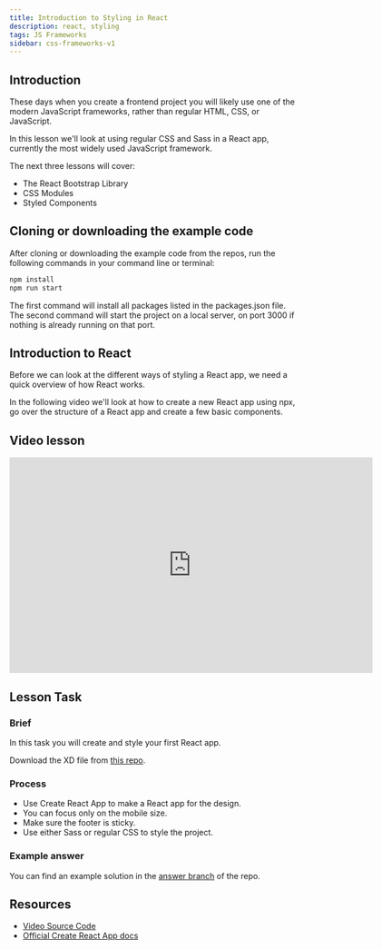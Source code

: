 ```yaml
---
title: Introduction to Styling in React
description: react, styling
tags: JS Frameworks
sidebar: css-frameworks-v1
---
```


## Introduction

These days when you create a frontend project you will likely use one of the modern JavaScript frameworks, rather than regular HTML, CSS, or JavaScript.

In this lesson we'll look at using regular CSS and Sass in a React app, currently the most widely used JavaScript framework.

The next three lessons will cover:

- The React Bootstrap Library
- CSS Modules
- Styled Components

## Cloning or downloading the example code

After cloning or downloading the example code from the repos, run the following commands in your command line or terminal:

```bash
npm install
npm run start
```

The first command will install all packages listed in the packages.json file.  
The second command will start the project on a local server, on port 3000 if nothing is already running on that port.

## Introduction to React

Before we can look at the different ways of styling a React app, we need a quick overview of how React works.

In the following video we'll look at how to create a new React app using npx, go over the structure of a React app and create a few basic components.

## Video lesson

<iframe src="https://player.vimeo.com/video/433956978" width="640" height="380" frameborder="0" allow="autoplay; fullscreen" allowfullscreen=""></iframe>

## Lesson Task

### Brief

In this task you will create and style your first React app.

Download the XD file from [this repo](https://github.com/NoroffFEU/react-introduction-lesson-task).

### Process

- Use Create React App to make a React app for the design.
- You can focus only on the mobile size.
- Make sure the footer is sticky.
- Use either Sass or regular CSS to style the project.

### Example answer

You can find an example solution in the [answer branch](https://github.com/NoroffFEU/react-introduction-lesson-task/tree/answer) of the repo.

## Resources

- [Video Source Code](https://github.com/NoroffFEU/react-introduction)
- [Official Create React App docs](https://reactjs.org/docs/create-a-new-react-app.html)
